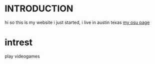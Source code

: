 # INTRODUCTION
hi so this is my website i just started, i live in austin texas
[my osu page](https://osu.ppy.sh/users/16324262)
# intrest
play videogames
<!-- Image -->
<img src="">
